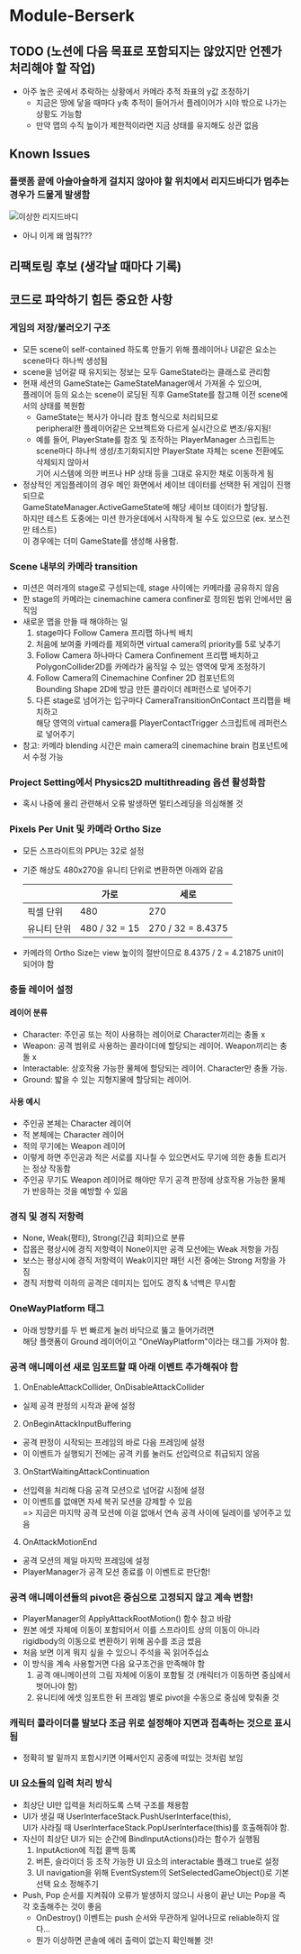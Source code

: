 # Module-Berserk

## TODO (노션에 다음 목표로 포함되지는 않았지만 언젠가 처리해야 할 작업)
- 아주 높은 곳에서 추락하는 상황에서 카메라 추적 좌표의 y값 조정하기
  - 지금은 땅에 닿을 때마다 y축 추적이 들어가서 플레이어가 시야 밖으로 나가는 상황도 가능함
  - 만약 맵의 수직 높이가 제한적이라면 지금 상태를 유지해도 상관 없음


## Known Issues
### 플랫폼 끝에 아슬아슬하게 걸치지 않아야 할 위치에서 리지드바디가 멈추는 경우가 드물게 발생함
![이상한 리지드바디](img/weirdrb.png)
- 아니 이게 왜 멈춰???


## 리팩토링 후보 (생각날 때마다 기록)


## 코드로 파악하기 힘든 중요한 사항
### 게임의 저장/불러오기 구조
- 모든 scene이 self-contained 하도록 만들기 위해 플레이어나 UI같은 요소는 scene마다 하나씩 생성됨
- scene을 넘어갈 때 유지되는 정보는 모두 GameState라는 클래스로 관리함
- 현재 세션의 GameState는 GameStateManager에서 가져올 수 있으며,  
플레이어 등의 요소는 scene이 로딩된 직후 GameState를 참고해 이전 scene에서의 상태를 복원함
  - GameState는 복사가 아니라 참조 형식으로 처리되므로  
  peripheral한 플레이어같은 오브젝트와 다르게 실시간으로 변조/유지됨!
  - 예를 들어, PlayerState를 참조 및 조작하는 PlayerManager 스크립트는  
  scene마다 하나씩 생성/초기화되지만 PlayerState 자체는 scene 전환에도 삭제되지 않아서  
  기어 시스템에 의한 버프나 HP 상태 등을 그대로 유지한 채로 이동하게 됨
- 정상적인 게임플레이의 경우 메인 화면에서 세이브 데이터를 선택한 뒤 게임이 진행되므로  
GameStateManager.ActiveGameState에 해당 세이브 데이터가 할당됨.  
하지만 테스트 도중에는 미션 한가운데에서 시작하게 될 수도 있으므로 (ex. 보스전만 테스트)  
이 경우에는 더미 GameState를 생성해 사용함.

### Scene 내부의 카메라 transition
- 미션은 여러개의 stage로 구성되는데, stage 사이에는 카메라를 공유하지 않음
- 한 stage의 카메라는 cinemachine camera confiner로 정의된 범위 안에서만 움직임
- 새로운 맵을 만들 때 해야하는 일
  1. stage마다 Follow Camera 프리팹 하나씩 배치
  2. 처음에 보여줄 카메라를 제외하면 virtual camera의 priority를 5로 낮추기
  3. Follow Camera 하나마다 Camera Confinement 프리팹 배치하고  
  PolygonCollider2D를 카메라가 움직일 수 있는 영역에 맞게 조정하기
  4. Follow Camera의 Cinemachine Confiner 2D 컴포넌트의  
  Bounding Shape 2D에 방금 만든 콜라이더 레퍼런스로 넣어주기
  5. 다른 stage로 넘어가는 입구마다 CameraTransitionOnContact 프리팹을 배치하고  
  해당 영역의 virtual camera를 PlayerContactTrigger 스크립트에 레퍼런스로 넣어주기
- 참고: 카메라 blending 시간은 main camera의 cinemachine brain 컴포넌트에서 수정 가능

### Project Setting에서 Physics2D multithreading 옵션 활성화함
- 혹시 나중에 물리 관련해서 오류 발생하면 멀티스레딩을 의심해볼 것

### Pixels Per Unit 및 카메라 Ortho Size
- 모든 스프라이트의 PPU는 32로 설정
- 기준 해상도 480x270을 유니티 단위로 변환하면 아래와 같음

  ||가로|세로|
  |-|-|-|
  |픽셀 단위|480|270|
  |유니티 단위|480 / 32 = 15|270 / 32 = 8.4375|
- 카메라의 Ortho Size는 view 높이의 절반이므로 8.4375 / 2 = 4.21875 unit이 되어야 함

### 충돌 레이어 설정
#### 레이어 분류
- Character: 주인공 또는 적이 사용하는 레이어로 Character끼리는 충돌 x
- Weapon: 공격 범위로 사용하는 콜라이더에 할당되는 레이어. Weapon끼리는 충돌 x
- Interactable: 상호작용 가능한 물체에 할당되는 레이어. Character만 충돌 가능.
- Ground: 밟을 수 있는 지형지물에 할당되는 레이어.
#### 사용 예시
- 주인공 본체는 Character 레이어
- 적 본체에는 Character 레이어
- 적의 무기에는 Weapon 레이어
- 이렇게 하면 주인공과 적은 서로를 지나칠 수 있으면서도 무기에 의한 충돌 트리거는 정상 작동함
- 주인공 무기도 Weapon 레이어로 해야만 무기 공격 판정에 상호작용 가능한 물체가 반응하는 것을 예방할 수 있음

### 경직 및 경직 저항력
- None, Weak(평타), Strong(긴급 회피)으로 분류
- 잡몹은 평상시에 경직 저항력이 None이지만 공격 모션에는 Weak 저항을 가짐
- 보스는 평상시에 경직 저항력이 Weak이지만 패턴 시전 중에는 Strong 저항을 가짐
- 경직 저항력 이하의 공격은 데미지는 입어도 경직 & 넉백은 무시함

### OneWayPlatform 태그
- 아래 방향키를 두 번 빠르게 눌러 바닥으로 뚫고 들어가려면  
해당 플랫폼이 Ground 레이어이고 "OneWayPlatform"이라는 태그를 가져야 함.

### 공격 애니메이션 새로 임포트할 때 아래 이벤트 추가해줘야 함
1. OnEnableAttackCollider, OnDisableAttackCollider
  - 실제 공격 판정의 시작과 끝에 설정
2. OnBeginAttackInputBuffering
  - 공격 판정이 시작되는 프레임의 바로 다음 프레임에 설정
  - 이 이벤트가 실행되기 전에는 공격 키를 눌러도 선입력으로 취급되지 않음
3. OnStartWaitingAttackContinuation
  - 선입력을 처리해 다음 공격 모션으로 넘어갈 시점에 설정
  - 이 이벤트를 없애면 자세 복귀 모션을 강제할 수 있음  
    => 지금은 마지막 공격 모션에 이걸 없애서 연속 공격 사이에 딜레이를 넣어주고 있음
4. OnAttackMotionEnd
  - 공격 모션의 제일 마지막 프레임에 설정
  - PlayerManager가 공격 모션 종료를 이 이벤트로 판단함!
  
### 공격 애니메이션들의 pivot은 중심으로 고정되지 않고 계속 변함!
- PlayerManager의 ApplyAttackRootMotion() 함수 참고 바람
- 원본 에셋 자체에 이동이 포함되어서 이를 스프라이트 상의 이동이 아니라  
rigidbody의 이동으로 변환하기 위해 꼼수를 조금 썼음
- 처음 보면 이게 뭐지 싶을 수 있으니 주석을 꼭 읽어주십쇼
- 이 방식을 계속 사용할거면 다음 요구조건을 만족해야 함
  1. 공격 애니메이션의 그림 자체에 이동이 포함될 것 (캐릭터가 이동하면 중심에서 벗어나야 함)
  2. 유니티에 에셋 임포트한 뒤 프레임 별로 pivot을 수동으로 중심에 맞춰줄 것

### 캐릭터 콜라이더를 발보다 조금 위로 설정해야 지면과 접촉하는 것으로 표시됨
- 정확히 발 밑까지 포함시키면 어째서인지 공중에 떠있는 것처럼 보임

### UI 요소들의 입력 처리 방식
- 최상단 UI만 입력을 처리하도록 스택 구조를 채용함
- UI가 생길 때 UserInterfaceStack.PushUserInterface(this),  
UI가 사라질 때 UserInterfaceStack.PopUserInterface(this)를 호출해줘야 함.
- 자신이 최상단 UI가 되는 순간에 BindInputActions()라는 함수가 실행됨
  1. InputAction에 직접 콜백 등록
  2. 버튼, 슬라이더 등 조작 가능한 UI 요소의 interactable 플래그 true로 설정
  3. UI navigation을 위해 EventSystem의 SetSelectedGameObject()로 기본 선택 요소 정해주기
- Push, Pop 순서를 지켜줘야 오류가 발생하지 않으니 사용이 끝난 UI는 Pop을 즉각 호출해주는 것이 좋음
  - OnDestroy() 이벤트는 push 순서와 무관하게 일어나므로 reliable하지 않다...
  - 뭔가 이상하면 콘솔에 에러 출력이 없는지 확인해볼 것!